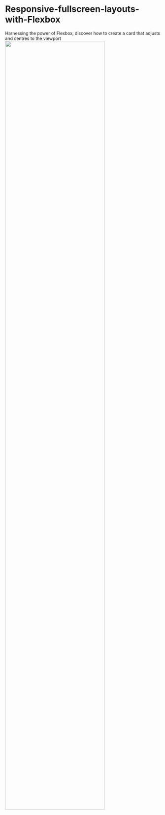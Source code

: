 # Responsive-fullscreen-layouts-with-Flexbox
Harnessing the power of Flexbox, discover how to create a card that adjusts and centres to the viewport
<img src="https://github.com/rveruna/interactive-JavaScript-header/blob/master/img/ScreenShot1.png" width="80%"></img> 
